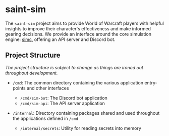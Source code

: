 # saint-sim

The `saint-sim` project aims to provide World of Warcraft players with helpful insights to improve their character's effectiveness and make informed gearing decisions. We provide an interface around the core simulation engine: [simc](https://github.com/simulationcraft/simc), offering an API server and Discord bot.

## Project Structure

*The project structure is subject to change as things are ironed out throughout development.*

- `/cmd`: The common directory containing the various application entry-points and other interfaces
  - `/cmd/sim-bot`: The Discord bot application
  - `/cmd/sim-api`: The API server application

- `/internal`: Directory containing packages shared and used throughout the applications defined in `/cmd`
  - `/internal/secrets`: Utility for reading secrets into memory